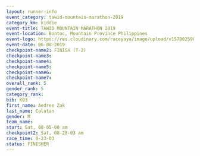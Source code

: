 ```yaml
---
layout: runner-info 
event_category: tawid-mountain-marathon-2019 
category_km: kiddie 
event-title: TAWID MOUNTAIN MARATHON 2019 
event-location: Bontoc, Mountain Province Philippines 
event-logo: https://res.cloudinary.com/raceyaya/image/upload/v1570025905/logo/tawid-mountain_shpquo.png 
event-date: 06-08-2019 
checkpoint-name2: FINISH (T-2) 
checkpoint-name3: 
checkpoint-name4: 
checkpoint-name5: 
checkpoint-name6: 
checkpoint-name7: 
overall_rank: 5
gender_rank: 5
category_rank: 
bib: K03
first_name: Aedree Zak
last_name: Calatan
gender: M
team_name: 
start: Sat, 08-05-00 am
checkpoint2: Sat, 08-28-03 am
race_time: 0-23-03
status: FINISHER
---
```


